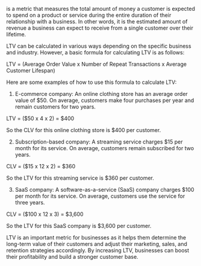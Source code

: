 is a metric that measures the total amount of money a customer is expected to spend on a product or service during the entire duration of their relationship with a business. In other words, it is the estimated amount of revenue a business can expect to receive from a single customer over their lifetime.

LTV can be calculated in various ways depending on the specific business and industry. However, a basic formula for calculating LTV is as follows:

LTV = (Average Order Value x Number of Repeat Transactions x Average Customer Lifespan)

Here are some examples of how to use this formula to calculate LTV:

1.  E-commerce company: An online clothing store has an average order value of $50. On average, customers make four purchases per year and remain customers for two years.

LTV = ($50 x 4 x 2) = $400

So the CLV for this online clothing store is $400 per customer.

2.  Subscription-based company: A streaming service charges $15 per month for its service. On average, customers remain subscribed for two years.

CLV = ($15 x 12 x 2) = $360

So the LTV for this streaming service is $360 per customer.

3.  SaaS company: A software-as-a-service (SaaS) company charges $100 per month for its service. On average, customers use the service for three years.

CLV = ($100 x 12 x 3) = $3,600

So the LTV for this SaaS company is $3,600 per customer.

LTV is an important metric for businesses as it helps them determine the long-term value of their customers and adjust their marketing, sales, and retention strategies accordingly. By increasing LTV, businesses can boost their profitability and build a stronger customer base.